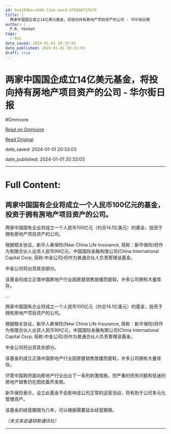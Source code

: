 ```yaml
---
id: 6ea1696a-a946-11ee-aeed-df58d0f3fb70
title: |
  两家中国国企成立14亿美元基金，将投向持有房地产项目资产的公司 - 华尔街日报
author: |
  P.R. Venkat
tags:
  - RSS
date_saved: 2024-01-01 20:33:03
date_published: 2024-01-01 20:33:03
draft: true
---
```


# 两家中国国企成立14亿美元基金，将投向持有房地产项目资产的公司 - 华尔街日报
#Omnivore

[Read on Omnivore](https://omnivore.app/me/14-18cc939a0d2)

[Read Original](https://cn.wsj.com/amp/articles/%E4%B8%A4%E5%AE%B6%E4%B8%AD%E5%9B%BD%E5%9B%BD%E4%BC%81%E6%88%90%E7%AB%8B14%E4%BA%BF%E7%BE%8E%E5%85%83%E5%9F%BA%E9%87%91-%E5%B0%86%E6%8A%95%E5%90%91%E6%8C%81%E6%9C%89%E6%88%BF%E5%9C%B0%E4%BA%A7%E9%A1%B9%E7%9B%AE%E8%B5%84%E4%BA%A7%E7%9A%84%E5%85%AC%E5%8F%B8-bf651ebc)

date_saved: 2024-01-01 20:33:03

date_published: 2024-01-01 20:33:03

--- 

# Full Content: 

## 两家中国国有企业将成立一个人民币100亿元的基金，投资于拥有房地产项目资产的公司。

两家中国国有企业将成立一个人民币100亿元（约合14.1亿美元）的基金，投资于拥有房地产项目资产的公司。

根据相关协议，新华人寿保险(New China Life Insurance, 简称：新华保险)将作为有限合伙人出资人民币99亿元，中国国际金融有限公司(China International Capital Corp, 简称:中金公司)将作为普通合伙人负责管理该基金。

中金公司将出资其余部分。

该基金的成立正值中国房地产行业因房屋销售放缓而疲软，许多公司拥有大量库存。

...

两家中国国有企业将成立一个人民币100亿元（约合14.1亿美元）的基金，投资于拥有房地产项目资产的公司。

根据相关协议，新华人寿保险(New China Life Insurance, 简称：新华保险)将作为有限合伙人出资人民币99亿元，中国国际金融有限公司(China International Capital Corp, 简称:中金公司)将作为普通合伙人负责管理该基金。

中金公司将出资其余部分。

该基金的成立正值中国房地产行业因房屋销售放缓而疲软，许多公司拥有大量库存。

尽管中国政府面向房地产行业出台了一系列刺激措施，但严重的债务问题和低迷的房地产销售仍在困扰着开发商。

新华保险表示，设立此基金不会影响该公司正常的运营活动，将有助于公司多元化管理资产。

该基金的经营期限为八年，可以根据需要延长经营期限。

_（本文来自道琼斯通讯社）_

---

